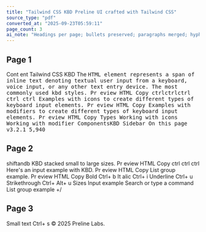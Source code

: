 ```yaml
---
title: "Tailwind CSS KBD Preline UI crafted with Tailwind CSS"
source_type: "pdf"
converted_at: "2025-09-23T05:59:11"
page_count: 3
ai_note: "Headings per page; bullets preserved; paragraphs merged; hyphenated wraps fixed."
---
```


## Page 1
Cont ent Tailwind CSS KBD The <kbd> HTML element represents a span of inline text denoting textual user input from a keyboard, voice input, or any other text entry device. The most commonly used kbd styles. Pr eview HTML Copy ctrlctrlctrl ctrl ctrl Examples with icons to create different types of keyboard input elements. Pr eview HTML Copy Examples with modifiers to create different types of keyboard input elements. Pr eview HTML Copy Types Working with icons Working with modifier ComponentsKBD Sidebar On this page v3.2.1 5,940

## Page 2
shiftandb KBD stacked small to large sizes. Pr eview HTML Copy ctrl ctrl ctrl Here's an input example with KBD. Pr eview HTML Copy List group example. Pr eview HTML Copy Bold Ctrl+ b It alic Ctrl+ i Underline Ctrl+ u Strikethrough Ctrl+ Alt+ u Sizes Input example Search or type a command List group example +/

## Page 3
Small text Ctrl+ s © 2025 Preline Labs.
